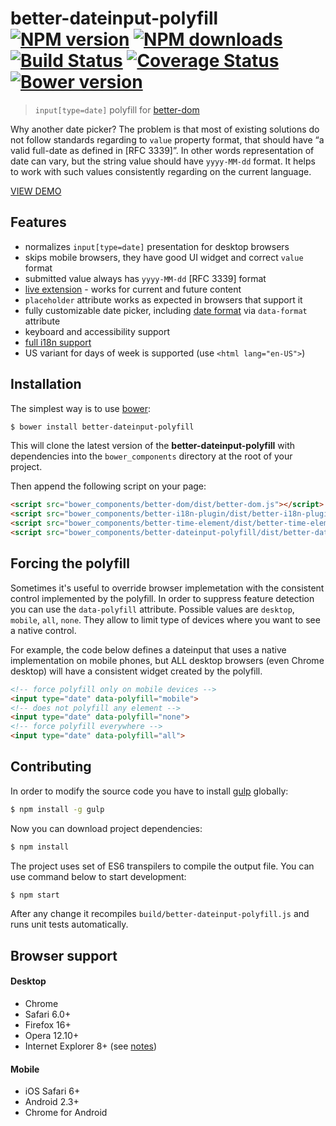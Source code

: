 # better-dateinput-polyfill<br>[![NPM version][npm-version]][npm-url] [![NPM downloads][npm-downloads]][npm-url] [![Build Status][travis-image]][travis-url] [![Coverage Status][coveralls-image]][coveralls-url] [![Bower version][bower-image]][bower-url]
> `input[type=date]` polyfill for [better-dom](https://github.com/chemerisuk/better-dom)

Why another date picker? The problem is that most of existing solutions do not follow standards regarding to `value` property format, that should have “a valid full-date as defined in [RFC 3339]”. In other words representation of date can vary, but the string value should have `yyyy-MM-dd` format. It helps to work with such values consistently regarding on the current language.

[VIEW DEMO](http://chemerisuk.github.io/better-dateinput-polyfill/)

## Features

* normalizes `input[type=date]` presentation for desktop browsers
* skips mobile browsers, they have good UI widget and correct `value` format
* submitted value always has `yyyy-MM-dd` [RFC 3339] format
* [live extension](https://github.com/chemerisuk/better-dom/wiki/Live-extensions) - works for current and future content
* `placeholder` attribute works as expected in browsers that support it
* fully customizable date picker, including [date format](https://github.com/chemerisuk/better-time-element#custom-formats) via `data-format` attribute
* keyboard and accessibility support
* [full i18n support](https://github.com/chemerisuk/better-i18n-plugin#multilingual-live-extensions)
* US variant for days of week is supported (use `<html lang="en-US">`)

## Installation
The simplest way is to use [bower](http://bower.io/):

```sh
$ bower install better-dateinput-polyfill
```

This will clone the latest version of the __better-dateinput-polyfill__ with dependencies into the `bower_components` directory at the root of your project.

Then append the following script on your page:

```html
<script src="bower_components/better-dom/dist/better-dom.js"></script>
<script src="bower_components/better-i18n-plugin/dist/better-i18n-plugin.js"></script>
<script src="bower_components/better-time-element/dist/better-time-element.js"></script>
<script src="bower_components/better-dateinput-polyfill/dist/better-dateinput-polyfill.js"></script>
```

## Forcing the polyfill
Sometimes it's useful to override browser implemetation with the consistent control implemented by the polyfill. In order to suppress feature detection you can use the `data-polyfill` attribute. Possible values are `desktop`, `mobile`, `all`, `none`. They allow to limit type of devices where you want to see a native control.

For example, the code below defines a dateinput that uses a native implementation on mobile phones, but ALL desktop browsers (even Chrome desktop) will have a consistent widget created by the polyfill.

```html
<!-- force polyfill only on mobile devices -->
<input type="date" data-polyfill="mobile">
<!-- does not polyfill any element -->
<input type="date" data-polyfill="none">
<!-- force polyfill everywhere -->
<input type="date" data-polyfill="all">
```

## Contributing
In order to modify the source code you have to install [gulp](http://gulpjs.com) globally:

```sh
$ npm install -g gulp
```

Now you can download project dependencies:

```sh
$ npm install
```

The project uses set of ES6 transpilers to compile the output file. You can use command below to start development: 

```sh
$ npm start
```

After any change it recompiles `build/better-dateinput-polyfill.js` and runs unit tests automatically.

## Browser support
#### Desktop
* Chrome
* Safari 6.0+
* Firefox 16+
* Opera 12.10+
* Internet Explorer 8+ (see [notes](https://github.com/chemerisuk/better-dom#notes-about-old-ies))

#### Mobile
* iOS Safari 6+
* Android 2.3+
* Chrome for Android

[npm-url]: https://www.npmjs.com/package/better-dateinput-polyfill
[npm-version]: https://img.shields.io/npm/v/better-dateinput-polyfill.svg
[npm-downloads]: https://img.shields.io/npm/dt/better-dateinput-polyfill.svg

[travis-url]: http://travis-ci.org/chemerisuk/better-dateinput-polyfill
[travis-image]: http://img.shields.io/travis/chemerisuk/better-dateinput-polyfill/master.svg

[coveralls-url]: https://coveralls.io/r/chemerisuk/better-dateinput-polyfill
[coveralls-image]: http://img.shields.io/coveralls/chemerisuk/better-dateinput-polyfill/master.svg

[bower-url]: https://github.com/chemerisuk/better-dateinput-polyfill
[bower-image]: http://img.shields.io/bower/v/better-dateinput-polyfill.svg
